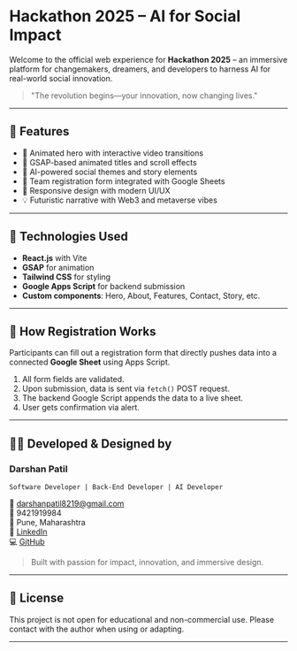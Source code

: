 # Hackathon 2025 – AI for Social Impact

Welcome to the official web experience for **Hackathon 2025** – an immersive platform for changemakers, dreamers, and developers to harness AI for real-world social innovation.

> "The revolution begins—your innovation, now changing lives."

---

## 🌟 Features

- 🎥 Animated hero with interactive video transitions
- 🎨 GSAP-based animated titles and scroll effects
- 🧠 AI-powered social themes and story elements
- 📄 Team registration form integrated with Google Sheets
- 📱 Responsive design with modern UI/UX
- 💡 Futuristic narrative with Web3 and metaverse vibes

---

## 🚀 Technologies Used

- **React.js** with Vite
- **GSAP** for animation
- **Tailwind CSS** for styling
- **Google Apps Script** for backend submission
- **Custom components**: Hero, About, Features, Contact, Story, etc.

---

## 📝 How Registration Works

Participants can fill out a registration form that directly pushes data into a connected **Google Sheet** using Apps Script.

1. All form fields are validated.
2. Upon submission, data is sent via `fetch()` POST request.
3. The backend Google Script appends the data to a live sheet.
4. User gets confirmation via alert.

---

## 👨‍💻 Developed & Designed by

### **Darshan Patil**
`Software Developer | Back-End Developer | AI Developer`

📧 [darshanpatil8219@gmail.com](mailto:darshanpatil8219@gmail.com)  
📱 9421919984  
📍 Pune, Maharashtra  
🔗 [LinkedIn](https://www.linkedin.com/in/darshan-patil-6844a2232/)  
💻 [GitHub](https://github.com/Slazy998)

> Built with passion for impact, innovation, and immersive design.

---

## 📜 License

This project is not open for educational and non-commercial use. Please contact with the author when using or adapting.

---

